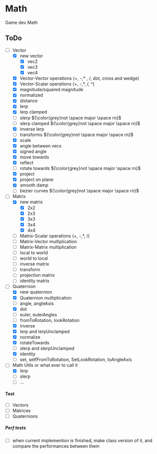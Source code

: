 # Math

Game dev Math

## ToDo

- [ ] Vector
  - [x] new vector
    - [x] vec2
    - [x] vec3
    - [x] vec4
  - [x] Vector-Vector operations (+, -,\* , /, dot, cross and wedge)
  - [x] Vector-Scalar operations (+, -,\*, /, ^)
  - [x] magnitude/squared magnitude
  - [x] normalized
  - [x] distance
  - [x] lerp
  - [x] lerp clamped
  - [ ] slerp ${\color{grey}not \space major \space rn}$
  - [ ] slerp clamped ${\color{grey}not \space major \space rn}$
  - [x] inverse lerp
  - [ ] transforms ${\color{grey}not \space major \space rn}$
  - [x] scale
  - [x] angle between vecs
  - [x] signed angle
  - [x] move towards
  - [x] reflect
  - [ ] rotate towards ${\color{grey}not \space major \space rn}$
  - [x] project
  - [x] project on plane
  - [x] smooth damp
  - [ ] bezier curves ${\color{grey}not \space major \space rn}$
- [ ] Matrix
  - [x] new matrix
    - [x] 2x2
    - [x] 2x3
    - [x] 3x3
    - [x] 3x4
    - [x] 4x4
  - [ ] Matrix-Scalar operations (+, -,\*, /)
  - [ ] Matrix-Vector multiplication
  - [ ] Matrix-Matrix multiplication
  - [ ] local to world
  - [ ] world to local
  - [ ] inverse matrix
  - [ ] transform
  - [ ] projection matrix
  - [ ] identity matrix
- [ ] Quaternion
  - [x] new quaternion
  - [x] Quaternion multiplication
  - [ ] angle, angleAxis
  - [x] dot
  - [ ] euler, eulerAngles
  - [ ] fromToRotation, lookRotation
  - [x] inverse
  - [x] lerp and lerpUnclamped
  - [x] normalize
  - [x] rotateTowards
  - [ ] slerp and slerpUnclamped
  - [x] identity
  - [ ] set, setfFromToRotation, SetLookRotation, toAngleAxis
- [ ] Math Utils or what ever to call it
  - [x] lerp
  - [ ] slerp
  - [ ] ...

#### Test

- [ ] Vectors
- [ ] Matrices
- [ ] Quaternions

##### Perf tests

- [ ] when current implemention is finished, make class version of it, and compare the performances between them

